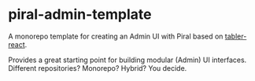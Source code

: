# piral-admin-template

A monorepo template for creating an Admin UI with Piral based on [tabler-react](http://tabler-react.com).

Provides a great starting point for building modular (Admin) UI interfaces. Different repositories? Monorepo? Hybrid? You decide.
